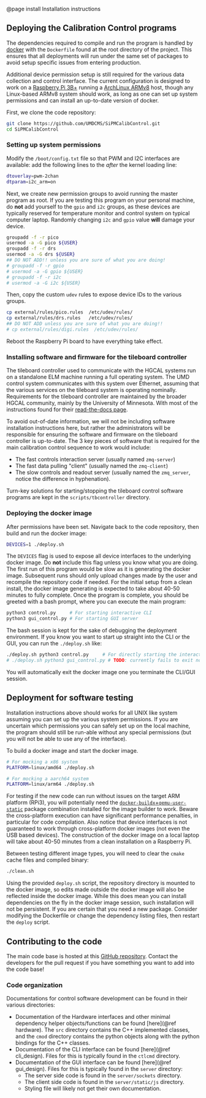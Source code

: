@page install Installation instructions

## Deploying the Calibration Control programs

The dependencies required to compile and run the program is handled by
[docker][docker] with the `Dockerfile` found at the root directory of the
project. This ensures that all deployments will run under the same set of
packages to avoid setup specific issues from entering production.

Additional device permission setup is still required for the various data
collection and control interface. The current configuration is designed to work
on a [Raspberry Pi 3B+][raspi] running a [ArchLinux ARMv8][archarm] host, though
any Linux-based ARMv8 system should work, as long as one can set up system
permissions and can install an up-to-date version of docker.

First, we clone the code repository:

```bash
git clone https://github.com/UMDCMS/SiPMCalibControl.git
cd SiPMCalibControl
```

### Setting up system permissions

Modify the `/boot/config.txt` file so that PWM and I2C interfaces are available:
add the following lines to the _after_ the kernel loading line:

```bash
dtoverlay=pwm-2chan
dtparam=i2c_arm=on
```

Next, we create new permission groups to avoid running the master program as
root. If you are testing this program on your personal machine, do **not** add
yourself to the `gpio` and `i2c` groups, as these devices are typically reserved
for temperature monitor and control system on typical computer laptop. Randomly
changing `i2c` and `gpio` value **will** damage your device.

```bash
groupadd -f -r pico
usermod -a -G pico ${USER}
groupadd -f -r drs
usermod -a -G drs ${USER}
## DO NOT ADD!! unless you are sure of what you are doing!
# groupadd -f -r gpio
# usermod -a -G gpio ${USER}
# groupadd -f -r i2c
# usermod -a -G i2c ${USER}
```

Then, copy the custom `udev` rules to expose device IDs to the various groups.

```bash
cp external/rules/pico.rules  /etc/udev/rules/
cp external/rules/drs.rules   /etc/udev/rules/
## DO NOT ADD unless you are sure of what you are doing!!
# cp external/rules/digi.rules  /etc/udev/rules/
```

Reboot the Raspberry Pi board to have everything take effect.

### Installing software and firmware for the tileboard controller

The tileboard controller used to communicate with the HGCAL systems run on a
standalone ELM machine running a full operating system. The UMD control system
communicates with this system over Ethernet, assuming that the various services
on the tileboard system is operating nominally. Requirements for the tileboard
controller are maintained by the broader HGCAL community, mainly by the
University of Minnesota. With most of the instructions found for their
[read-the-docs page][hgcal-quickstart].

To avoid out-of-date information, we will not be including software installation
instructions here, but rather the administrators will be responsible for
ensuring the software and firmware on the tileboard controller is up-to-date.
The 3 key pieces of software that is required for the main calibration control
sequence to work would include:

- The fast controls interaction server (usually named `zmq-server`)
- The fast data pulling "client" (usually named the `zmq-client`)
- The slow controls and readout server (usually named the `zmq_server`, notice
  the difference in hyphenation).

Turn-key solutions for starting/stopping the tileboard control software programs
are kept in the `scripts/tbcontroller` directory.

### Deploying the docker image

After permissions have been set. Navigate back to the code repository, then
build and run the docker image:

```bash
DEVICES=1 ./deploy.sh
```

The `DEVICES` flag is used to expose all device interfaces to the underlying
docker image. Do **not** include this flag unless you know what you are doing.
The first run of this program would be slow as it is generating the docker
image. Subsequent runs should only upload changes made by the user and recompile
the repository code if needed. For the initial setup from a clean install, the
docker image generating is expected to take about 40-50 minutes to fully
complete. Once the program is complete, you should be greeted with a bash
prompt, where you can execute the main program:

```bash
python3 control.py     # For starting interactive CLI
python3 gui_control.py # For starting GUI server
```

The bash session is kept for the sake of debugging the deployment environment.
If you know you want to start up straight into the CLI or the GUI, you can run
the `./deploy.sh` like:

```bash
./deploy.sh python3 control.py     # For directly starting the interactive CLI
# ./deploy.sh python3 gui_control.py # TODO: currently fails to exit nominally
```

You will automatically exit the docker image one you terminate the CLI/GUI
session.

## Deployment for software testing

Installation instructions above should works for all UNIX like system assuming
you can set up the various system permissions. If you are uncertain which
permissions you can safely set up on the local machine, the program should still
be run-able without any special permissions (but you will not be able to use any
of the interface).

To build a docker image and start the docker image.

```bash
# For mocking a x86 system
PLATFORM=linux/amd64 ./deploy.sh

# For mocking a aarch64 system
PLATFORM=linux/arm64 ./deploy.sh
```

For testing if the new code can run without issues on the target ARM platform
(RPi3), you will potentially need the
[`docker-buildx`+`qemu-user-static`][docker-multilib] package combination
installed for the image builder to work. Beware the cross-platform execution can
have significant performance penalties, in particular for code compilation. Also
notice that device interfaces is not guaranteed to work through cross-platform
docker images (not even the USB based devices). The construction of the docker
image on a local laptop will take about 40-50 minutes from a clean installation
on a Raspberry Pi.

Between testing different image types, you will need to clear the `cmake` cache
files and compiled binary:

```bash
./clean.sh
```

Using the provided `deploy.sh` script, the repository directory is mounted to
the docker image, so edits made outside the docker image will also be reflected
inside the docker image. While this does mean you can install dependencies on
the fly in the docker image session, such installation will not be persistent.
If you are certain that you need a new package. Consider modifying the
Dockerfile or change the dependency listing files, then restart the `deploy`
script.

## Contributing to the code

The main code base is hosted at this [GitHub repository][github]. Contact the
developers for the pull request if you have something you want to add into the
code base!

### Code organization

Documentations for control software development can be found in their various
directories:

- Documentation of the Hardware interfaces and other minimal dependency helper
  objects/functions can be found [here](@ref hardware). The `src` directory
  contains the C++ implemented classes, and the `cmod` directory contains the
  python objects along with the python bindings for the C++ classes.
- Documentation of the CLI interface can be found [here](@ref cli_design). Files for
  this is typically found in the `ctlcmd` directory.
- Documentation of the GUI interface can be found [here](@ref gui_design). Files for
  this is typically found in the `server` directory:
  - The server side code is found in the `server/sockets` directory.
  - The client side code is found in the `server/static/js` directory.
  - Styling file will likely not get their own documentation.

[github]: https://github.com/UMDCMS/SiPMCalibControl
[opencv]: https://opencv.org/releases/
[cmake]: https://cmake.org/download/
[pybind11]: https://pybind11.readthedocs.io/en/stable/
[numpy]: https://numpy.org/
[flasksocket]: https://flask-socketio.readthedocs.io/en/latest/
[scipy]: https://www.scipy.org/scipylib/index.html
[picoscope]: https://www.picotech.com/downloads/linux
[picoscope_mac]: https://www.picotech.com/downloads
[sass]: https://sass-lang.com/install
[picoscope_download]: https://labs.picotech.com/debian/pool/main/libp/libps5000/
[ads1x15]: https://github.com/adafruit/Adafruit_CircuitPython_ADS1x15
[raspi]: https://www.raspberrypi.org/products/raspberry-pi-3-model-b-plus/
[archarm]: https://archlinuxarm.org/about/downloads
[paramiko]: http://www.paramiko.org/
[brew]: https://brew.sh/
[pip]: https://pip.pypa.io/en/stable/
[drs]: https://www.psi.ch/en/drs/software-download
[drs4_download]: https://www.psi.ch/en/drs/software-download
[npm]: https://www.npmjs.com/
[python-zmq]: https://pyzmq.readthedocs.io/en/latest/
[python-uproot]: https://uproot.readthedocs.io/en/latest/
[python-yaml]: https://pyyaml.org/wiki/PyYAMLDocumentation
[hgcal-quickstart]: https://readthedocs.web.cern.ch/display/HGCELE/Tileboard+Tester+V2+Quick+Start+Guide
[docker]: https://docs.docker.com/
[docker-multilib]: https://docs.docker.com/build/building/multi-platform/
